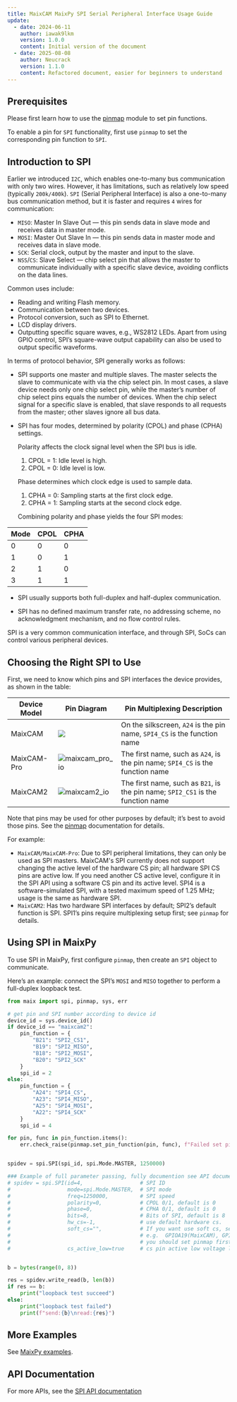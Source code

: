 ```yaml
---
title: MaixCAM MaixPy SPI Serial Peripheral Interface Usage Guide
update:
  - date: 2024-06-11
    author: iawak9lkm
    version: 1.0.0
    content: Initial version of the document
  - date: 2025-08-08
    author: Neucrack
    version: 1.1.0
    content: Refactored document, easier for beginners to understand
---
```


## Prerequisites

Please first learn how to use the [pinmap](./pinmap.md) module to set pin functions.

To enable a pin for `SPI` functionality, first use `pinmap` to set the corresponding pin function to `SPI`.


## Introduction to SPI

Earlier we introduced `I2C`, which enables one-to-many bus communication with only two wires. However, it has limitations, such as relatively low speed (typically `200k/400k`). `SPI` (Serial Peripheral Interface) is also a one-to-many bus communication method, but it is faster and requires `4` wires for communication:
* `MISO`: Master In Slave Out — this pin sends data in slave mode and receives data in master mode.
* `MOSI`: Master Out Slave In — this pin sends data in master mode and receives data in slave mode.
* `SCK`: Serial clock, output by the master and input to the slave.
* `NSS`/`CS`: Slave Select — chip select pin that allows the master to communicate individually with a specific slave device, avoiding conflicts on the data lines.

Common uses include:
* Reading and writing Flash memory.
* Communication between two devices.
* Protocol conversion, such as SPI to Ethernet.
* LCD display drivers.
* Outputting specific square waves, e.g., WS2812 LEDs. Apart from using GPIO control, SPI’s square-wave output capability can also be used to output specific waveforms.

In terms of protocol behavior, SPI generally works as follows:

* SPI supports one master and multiple slaves. The master selects the slave to communicate with via the chip select pin. In most cases, a slave device needs only one chip select pin, while the master’s number of chip select pins equals the number of devices. When the chip select signal for a specific slave is enabled, that slave responds to all requests from the master; other slaves ignore all bus data.

* SPI has four modes, determined by polarity (CPOL) and phase (CPHA) settings.

  Polarity affects the clock signal level when the SPI bus is idle.

  1. CPOL = 1: Idle level is high.
  2. CPOL = 0: Idle level is low.

  Phase determines which clock edge is used to sample data.

  1. CPHA = 0: Sampling starts at the first clock edge.
  2. CPHA = 1: Sampling starts at the second clock edge.

  Combining polarity and phase yields the four SPI modes:

| Mode | CPOL | CPHA |
| ---- | ---- | ---- |
| 0    | 0    | 0    |
| 1    | 0    | 1    |
| 2    | 1    | 0    |
| 3    | 1    | 1    |

* SPI usually supports both full-duplex and half-duplex communication.

* SPI has no defined maximum transfer rate, no addressing scheme, no acknowledgment mechanism, and no flow control rules.

SPI is a very common communication interface, and through SPI, SoCs can control various peripheral devices.

## Choosing the Right SPI to Use

First, we need to know which pins and SPI interfaces the device provides, as shown in the table:

| Device Model | Pin Diagram | Pin Multiplexing Description |
| ------- | ------- | --- |
| MaixCAM | ![](https://wiki.sipeed.com/hardware/zh/lichee/assets/RV_Nano/intro/RV_Nano_3.jpg) | On the silkscreen, `A24` is the pin name, `SPI4_CS` is the function name |
| MaixCAM-Pro | ![maixcam_pro_io](/static/image/maixcam_pro_io.png) | The first name, such as `A24`, is the pin name; `SPI4_CS` is the function name |
| MaixCAM2 | ![maixcam2_io](/static/image/maixcam2_io.png) | The first name, such as `B21`, is the pin name; `SPI2_CS1` is the function name |

Note that pins may be used for other purposes by default; it’s best to avoid those pins. See the [pinmap](./pinmap.md) documentation for details.

For example:
* `MaixCAM/MaixCAM-Pro`: Due to SPI peripheral limitations, they can only be used as SPI masters. MaixCAM's SPI currently does not support changing the active level of the hardware CS pin; all hardware SPI CS pins are active low. If you need another CS active level, configure it in the SPI API using a software CS pin and its active level. SPI4 is a software-simulated SPI, with a tested maximum speed of 1.25 MHz; usage is the same as hardware SPI.
* `MaixCAM2`: Has two hardware SPI interfaces by default; SPI2’s default function is SPI. SPI1’s pins require multiplexing setup first; see `pinmap` for details.

## Using SPI in MaixPy

To use SPI in MaixPy, first configure `pinmap`, then create an `SPI` object to communicate.

Here’s an example: connect the SPI’s `MOSI` and `MISO` together to perform a full-duplex loopback test.

```python
from maix import spi, pinmap, sys, err

# get pin and SPI number according to device id
device_id = sys.device_id()
if device_id == "maixcam2":
    pin_function = {
        "B21": "SPI2_CS1",
        "B19": "SPI2_MISO",
        "B18": "SPI2_MOSI",
        "B20": "SPI2_SCK"
    }
    spi_id = 2
else:
    pin_function = {
        "A24": "SPI4_CS",
        "A23": "SPI4_MISO",
        "A25": "SPI4_MOSI",
        "A22": "SPI4_SCK"
    }
    spi_id = 4

for pin, func in pin_function.items():
    err.check_raise(pinmap.set_pin_function(pin, func), f"Failed set pin{pin} function to {func}")


spidev = spi.SPI(spi_id, spi.Mode.MASTER, 1250000)

### Example of full parameter passing, fully documention see API documentation.
# spidev = spi.SPI(id=4,                  # SPI ID
#                  mode=spi.Mode.MASTER,  # SPI mode
#                  freq=1250000,          # SPI speed
#                  polarity=0,            # CPOL 0/1, default is 0
#                  phase=0,               # CPHA 0/1, default is 0
#                  bits=8,                # Bits of SPI, default is 8
#                  hw_cs=-1,              # use default hardware cs.
#                  soft_cs="",            # If you want use soft cs, set GPIO name,
#                                         # e.g.  GPIOA19(MaixCAM), GPIOA2(MaixCAM2)
#                                         # you should set pinmap first by yourself.
#                  cs_active_low=true     # cs pin active low voltage level


b = bytes(range(0, 8))

res = spidev.write_read(b, len(b))
if res == b:
    print("loopback test succeed")
else:
    print("loopback test failed")
    print(f"send:{b}\nread:{res}")
````

## More Examples

See [MaixPy examples](https://github.com/sipeed/MaixPy/tree/main/examples/peripheral/spi).

## API Documentation

For more APIs, see the [SPI API documentation](https://wiki.sipeed.com/maixpy/api/maix/peripheral/spi.html)

